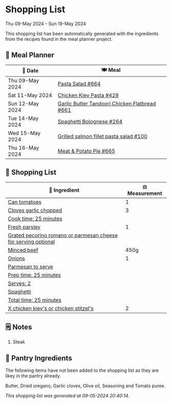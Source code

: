 # Shopping List

Thu 09-May 2024 - Sun 19-May 2024

This shopping list has been automatically generated with the ingredients from the recipes found in the meal planner project.

## 📅 Meal Planner

|📅 Date| 🍽️ Meal|
|----|----|
|Thu 09-May 2024|[Pasta Salad #664](https://github.com/jcallaghan/The-Cookbook/issues/664)|
|Sat 11-May 2024|[Chicken Kiev Pasta #428](https://github.com/jcallaghan/The-Cookbook/issues/428)|
|Sun 12-May 2024|[Garlic Butter Tandoori Chicken Flatbread #661](https://github.com/jcallaghan/The-Cookbook/issues/661)|
|Tue 14-May 2024|[Spaghetti  Bolognese #264](https://github.com/jcallaghan/The-Cookbook/issues/264)|
|Wed 15-May 2024|[Grilled salmon fillet pasta salad #100](https://github.com/jcallaghan/The-Cookbook/issues/100)|
|Thu 16-May 2024|[Meat & Potato Pie #665](https://github.com/jcallaghan/The-Cookbook/issues/665)|

## 🛒 Shopping List

| 🍌 Ingredient| ⚖️ Measurement|
|----------|-----------|
|[Can tomatoes](https://www.sainsburys.co.uk/gol-ui/SearchResults/Can%20tomatoes)|1|
|[Cloves garlic chopped](https://www.sainsburys.co.uk/gol-ui/SearchResults/Cloves%20garlic%20chopped)|3|
|[Cook time: 25 minutes](https://www.sainsburys.co.uk/gol-ui/SearchResults/Cook%20time:%2025%20minutes)||
|[Fresh parsley](https://www.sainsburys.co.uk/gol-ui/SearchResults/Fresh%20parsley)|1|
|[Grated pecorino romano or parmesan cheese for serving optional](https://www.sainsburys.co.uk/gol-ui/SearchResults/Grated%20pecorino%20romano%20or%20parmesan%20cheese%20for%20serving%20optional)||
|[Minced beef](https://www.sainsburys.co.uk/gol-ui/SearchResults/Minced%20beef)|450g|
|[Onions](https://www.sainsburys.co.uk/gol-ui/SearchResults/Onions)|1|
|[Parmesan to serve](https://www.sainsburys.co.uk/gol-ui/SearchResults/Parmesan%20to%20serve)||
|[Prep time: 25 minutes](https://www.sainsburys.co.uk/gol-ui/SearchResults/Prep%20time:%2025%20minutes)||
|[Serves: 2](https://www.sainsburys.co.uk/gol-ui/SearchResults/Serves:%202)||
|[Spaghetti](https://www.sainsburys.co.uk/gol-ui/SearchResults/Spaghetti)||
|[Total time: 25 minutes](https://www.sainsburys.co.uk/gol-ui/SearchResults/Total%20time:%2025%20minutes)||
|[X chicken kiev's or chicken stitzel's](https://www.sainsburys.co.uk/gol-ui/SearchResults/X%20chicken%20kiev's%20or%20chicken%20stitzel's)|2|

## 🗒️ Notes

1. Steak

## 🏪 Pantry Ingredients

The following items have not been added to the shopping list as they are likey in the pantry already.

Butter, Dried oregano, Garlic cloves, Olive oil, Seasoning and Tomato puree.


_This shopping list was generated at 09-05-2024 20:40:14._